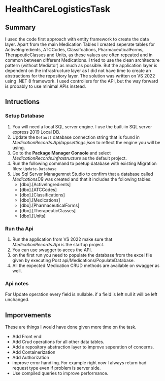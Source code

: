 # HealthCareLogisticsTask

## Summary

I used the code first approach with entity framework to create the data layer. Apart from the main Medication Tables I created seperate tables for ActiveIngredients, ATCCodes, Classifcations, PharmaceuticalForms, TherapeuticClasses and Units, as these values are often repeated and in common between different Medications.
I tried to use the clean architecture pattern (without Mediator) as much as possible. But the application layer is dependent on the infrastructure layer as I did not have time to create an abstractions for the repository layer.
The solution was written on VS 2022 using .NET 8 framework. I used controllers for the API, but the way forward is probably to use minimal APIs instead.

## Intructions

### Setup Database
1. You will need a local SQL server engine. I use the built-in SQL server express 2019 Local DB.
2. Update the <code>Default</code> database connection string  that is found in *MedicationRecords.Api/appsettings.json* to reflect the engine you will be using.
3. Go to the **Package Manager Console** and select *MedicationRecords.Infrastructure* as the default project.
4. Run the following command to psetup database with existing Migration files: <code>Update-Database</code> 
5. Use Sql Server Managemnet Studio to confirm that a database called *MedicationsDB* was created and that it includes the following tables:
	- [dbo].[ActiveIngredients]
	- [dbo].[ATCCodes]
	- [dbo].[Classifications]
	- [dbo].[Medications]
	- [dbo].[PharmaceuticalForms]
	- [dbo].[TherapeuticClasses]
	- [dbo].[Units]
	
### Run tha Api
1. Run the application from VS 2022 make sure that *MedicationRecords.Api* is the startup project.
2. You can use swagger to acces the API.  
3. on the first run you need to populate the database from the excel file given by executing Post api/Medications/PopulateDatabase.
4. All the expected Medication CRUD methods are available on swagger as well.

### Api notes
For Update operation every field is nullable. if a field is left null it will be left unchanged.

## Imporvements
These are things I would have done given more time on the task.

- Add Front end
- Add Crud operations for all other data tables.
- Add a repository abstraction layer to improve seperation of concerns.
- Add Containerization
- Add Authorization
- improve error handling. For example right now I always return bad request type even if problem is server side.
- Use compiled queries to improve performance.